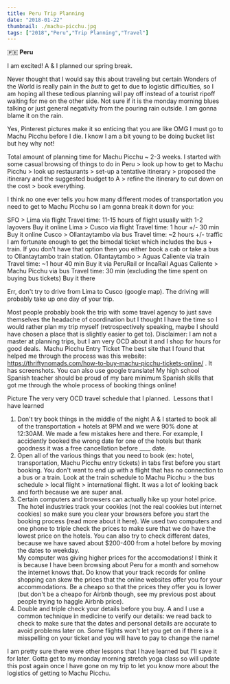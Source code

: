```yaml
---
title: Peru Trip Planning
date: "2018-01-22"
thumbnail: ./machu-picchu.jpg
tags: ["2018","Peru","Trip Planning","Travel"]
---
```

🇵🇪 **Peru**

I am excited! A & I planned our spring break. 

Never thought that I would say this about traveling but certain Wonders of the World is really pain in the *butt* to get to due to logistic difficulties, so I am hoping all these tedious planning will pay off instead of a tourist ripoff waiting for me on the other side. Not sure if it is the monday morning blues talking or just general negativity from the pouring rain outside. I am gonna blame it on the rain. 

Yes, Pinterest pictures make it so enticing that you are like OMG I must go to Machu Picchu before I die. I know I am a bit young to be doing bucket list but hey why not! 

Total amount of planning time for Machu Picchu ~ 2-3 weeks. I started with some casual browsing of things to do in Peru > look up how to get to Machu Picchu > look up restaurants > set-up a tentative itinerary > proposed the itinerary and the suggested budget to A > refine the itinerary to cut down on the cost > book everything. 

I think no one ever tells you how many different modes of transportation you need to get to Machu Picchu so I am gonna break it down for you: 

SFO > Lima via flight
Travel time: 11-15 hours of flight usually with 1-2 layovers
Buy it online
Lima > Cusco via flight
Travel time: 1 hour +/- 30 min
Buy it online
Cusco > Ollantaytambo via bus 
Travel time: ~2 hours +/- traffic
I am fortunate enough to get the bimodal ticket which includes the bus + train. If you don't have that option then you either book a cab or take a bus to Ollantaytambo train station. 
Ollantaytambo > Aguas Caliente via train
Travel time: ~1 hour 40 min
Buy it via PeruRail or IncaRail
Aguas Caliente > Machu Picchu via bus
Travel time: 30 min (excluding the time spent on buying bus tickets)
Buy it there 

Err, don't try to drive from Lima to Cusco (google map). The driving will probably take up one day of your trip. 

Most people probably book the trip with some travel agency to just save themselves the headache of coordination but I thought I have the time so I would rather plan my trip myself (retrospectively speaking, maybe I should have chosen a place that is slightly easier to get to). 
​
Disclaimer: I am not a master at planning trips, but I am very OCD about it and I shop for hours for good deals. 
​
Machu Picchu Entry Ticket
The best site that I found that helped me through the process was this website: https://thriftynomads.com/how-to-buy-machu-picchu-tickets-online/ . It has screenshots. You can also use google translate! My high school Spanish teacher should be proud of my bare minimum Spanish skills that got me through the whole process of booking things online! 

Picture
The very very OCD travel schedule that I planned. 
​
Lessons that I have learned
1. Don't try book things in the middle of the night
A & I started to book all of the transportation + hotels at 9PM and we were 90% done at 12:30AM. 
We made a few mistakes here and there. For example, I accidently booked the wrong date for one of the hotels but thank goodness it was a free cancellation before ____ date. 
2. Open all of the various things that you need to book (ex: hotel, transportation, Machu Picchu entry tickets) in tabs first before you start booking.
You don't want to end up with a flight that has no connection to a bus or a train. Look at the train schedule to Machu Picchu > the bus schedule > local flight > international flight. It was a lot of looking back and forth because we are super anal. 
3. Certain computers and browsers can actually hike up your hotel price. The hotel industries track your cookies (not the real cookies but internet cookies) so make sure you clear your browsers before you start the booking process (read more about it here). 
We used two computers and one phone to triple check the prices to make sure that we do have the lowest price on the hotels. 
You can also try to check different dates, because we have saved about $200-400 from a hotel before by moving the dates to weekday.  
My computer was giving higher prices for the accomodations! I think it is because I have been browsing about Peru for a month and somehow the internet knows that. Do know that your track records for online shopping can skew the prices that the online websites offer you for your accommodations. Be a cheapo so that the prices they offer you is lower (but don't be a cheapo for Airbnb though, see my previous post about people trying to haggle Airbnb price). 
4. Double and triple check your details before you buy. 
A and I use a common technique in medicine to verify our details: we read back to check to make sure that the dates and personal details are accurate to avoid problems later on. Some flights won't let you get on if there is a misspelling on your ticket and you will have to pay to change the name!

I am pretty sure there were other lessons that I have learned but I'll save it for later. Gotta get to my monday morning stretch yoga class so will update this post again once I have gone on my trip to let you know more about the logistics of getting to Machu Picchu. 